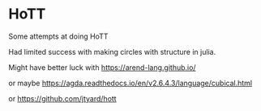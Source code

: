 # HoTT

Some attempts at doing HoTT

Had limited success with making circles with structure in julia.

Might have better luck with https://arend-lang.github.io/

or maybe https://agda.readthedocs.io/en/v2.6.4.3/language/cubical.html 

or https://github.com/jtyard/hott
